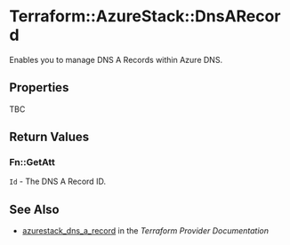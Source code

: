 # Terraform::AzureStack::DnsARecord

Enables you to manage DNS A Records within Azure DNS.

## Properties

TBC

## Return Values

### Fn::GetAtt

`Id` - The DNS A Record ID.

## See Also

* [azurestack_dns_a_record](https://www.terraform.io/docs/providers/azurestack/r/dns_a_record.html) in the _Terraform Provider Documentation_
